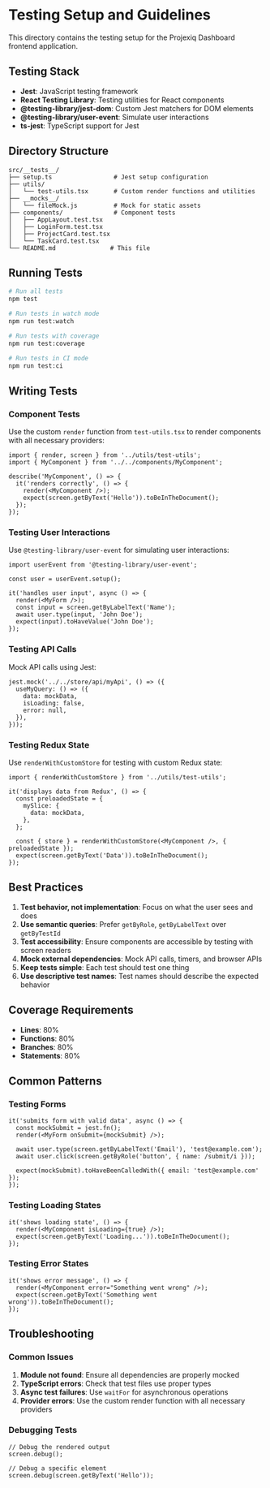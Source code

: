 # Testing Setup and Guidelines

This directory contains the testing setup for the Projexiq Dashboard frontend application.

## Testing Stack

- **Jest**: JavaScript testing framework
- **React Testing Library**: Testing utilities for React components
- **@testing-library/jest-dom**: Custom Jest matchers for DOM elements
- **@testing-library/user-event**: Simulate user interactions
- **ts-jest**: TypeScript support for Jest

## Directory Structure

```
src/__tests__/
├── setup.ts                 # Jest setup configuration
├── utils/
│   └── test-utils.tsx       # Custom render functions and utilities
├── __mocks__/
│   └── fileMock.js          # Mock for static assets
├── components/              # Component tests
│   ├── AppLayout.test.tsx
│   ├── LoginForm.test.tsx
│   ├── ProjectCard.test.tsx
│   └── TaskCard.test.tsx
└── README.md               # This file
```

## Running Tests

```bash
# Run all tests
npm test

# Run tests in watch mode
npm run test:watch

# Run tests with coverage
npm run test:coverage

# Run tests in CI mode
npm run test:ci
```

## Writing Tests

### Component Tests

Use the custom `render` function from `test-utils.tsx` to render components with all necessary providers:

```tsx
import { render, screen } from '../utils/test-utils';
import { MyComponent } from '../../components/MyComponent';

describe('MyComponent', () => {
  it('renders correctly', () => {
    render(<MyComponent />);
    expect(screen.getByText('Hello')).toBeInTheDocument();
  });
});
```

### Testing User Interactions

Use `@testing-library/user-event` for simulating user interactions:

```tsx
import userEvent from '@testing-library/user-event';

const user = userEvent.setup();

it('handles user input', async () => {
  render(<MyForm />);
  const input = screen.getByLabelText('Name');
  await user.type(input, 'John Doe');
  expect(input).toHaveValue('John Doe');
});
```

### Testing API Calls

Mock API calls using Jest:

```tsx
jest.mock('../../store/api/myApi', () => ({
  useMyQuery: () => ({
    data: mockData,
    isLoading: false,
    error: null,
  }),
}));
```

### Testing Redux State

Use `renderWithCustomStore` for testing with custom Redux state:

```tsx
import { renderWithCustomStore } from '../utils/test-utils';

it('displays data from Redux', () => {
  const preloadedState = {
    mySlice: {
      data: mockData,
    },
  };
  
  const { store } = renderWithCustomStore(<MyComponent />, { preloadedState });
  expect(screen.getByText('Data')).toBeInTheDocument();
});
```

## Best Practices

1. **Test behavior, not implementation**: Focus on what the user sees and does
2. **Use semantic queries**: Prefer `getByRole`, `getByLabelText` over `getByTestId`
3. **Test accessibility**: Ensure components are accessible by testing with screen readers
4. **Mock external dependencies**: Mock API calls, timers, and browser APIs
5. **Keep tests simple**: Each test should test one thing
6. **Use descriptive test names**: Test names should describe the expected behavior

## Coverage Requirements

- **Lines**: 80%
- **Functions**: 80%
- **Branches**: 80%
- **Statements**: 80%

## Common Patterns

### Testing Forms

```tsx
it('submits form with valid data', async () => {
  const mockSubmit = jest.fn();
  render(<MyForm onSubmit={mockSubmit} />);
  
  await user.type(screen.getByLabelText('Email'), 'test@example.com');
  await user.click(screen.getByRole('button', { name: /submit/i }));
  
  expect(mockSubmit).toHaveBeenCalledWith({ email: 'test@example.com' });
});
```

### Testing Loading States

```tsx
it('shows loading state', () => {
  render(<MyComponent isLoading={true} />);
  expect(screen.getByText('Loading...')).toBeInTheDocument();
});
```

### Testing Error States

```tsx
it('shows error message', () => {
  render(<MyComponent error="Something went wrong" />);
  expect(screen.getByText('Something went wrong')).toBeInTheDocument();
});
```

## Troubleshooting

### Common Issues

1. **Module not found**: Ensure all dependencies are properly mocked
2. **TypeScript errors**: Check that test files use proper types
3. **Async test failures**: Use `waitFor` for asynchronous operations
4. **Provider errors**: Use the custom render function with all necessary providers

### Debugging Tests

```tsx
// Debug the rendered output
screen.debug();

// Debug a specific element
screen.debug(screen.getByText('Hello'));
``` 